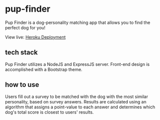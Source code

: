 # pup-finder

Pup Finder is a dog-personality matching app that allows you to find the perfect dog for you! 

View live: [Heroku Deployment](https://secret-shelf-99895.herokuapp.com/)

## tech stack

Pup Finder utilizes a NodeJS and ExpressJS server. Front-end design is accomplished with a Bootstrap theme.

## how to use

Users fill out a survey to be matched with the dog with the most similar personality, based on survey answers. Results are calculated using an algorithm that assigns a point-value to each answer and determines which dog's total score is closest to users' results. 
